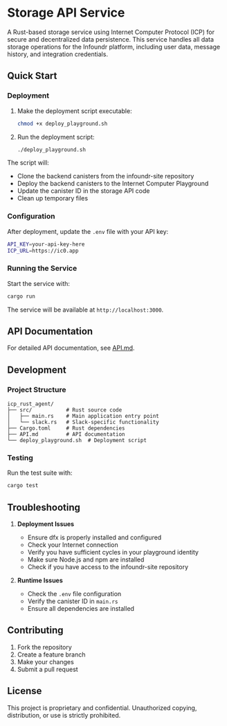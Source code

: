 # Storage API Service

A Rust-based storage service using Internet Computer Protocol (ICP) for secure and decentralized data persistence. This service handles all data storage operations for the Infoundr platform, including user data, message history, and integration credentials.

## Quick Start

### Deployment

1. Make the deployment script executable:
   ```bash
   chmod +x deploy_playground.sh
   ```

2. Run the deployment script:
   ```bash
   ./deploy_playground.sh
   ```

The script will:
- Clone the backend canisters from the infoundr-site repository
- Deploy the backend canisters to the Internet Computer Playground
- Update the canister ID in the storage API code
- Clean up temporary files

### Configuration

After deployment, update the `.env` file with your API key:
```bash
API_KEY=your-api-key-here
ICP_URL=https://ic0.app
```

### Running the Service

Start the service with:
```bash
cargo run
```

The service will be available at `http://localhost:3000`.

## API Documentation

For detailed API documentation, see [API.md](./API.md).

## Development

### Project Structure
```
icp_rust_agent/
├── src/           # Rust source code
│   ├── main.rs    # Main application entry point
│   └── slack.rs   # Slack-specific functionality
├── Cargo.toml     # Rust dependencies
├── API.md         # API documentation
└── deploy_playground.sh  # Deployment script
```

### Testing

Run the test suite with:
```bash
cargo test
```

## Troubleshooting

1. **Deployment Issues**
   - Ensure dfx is properly installed and configured
   - Check your Internet connection
   - Verify you have sufficient cycles in your playground identity
   - Make sure Node.js and npm are installed
   - Check if you have access to the infoundr-site repository

2. **Runtime Issues**
   - Check the `.env` file configuration
   - Verify the canister ID in `main.rs`
   - Ensure all dependencies are installed

## Contributing

1. Fork the repository
2. Create a feature branch
3. Make your changes
4. Submit a pull request

## License

This project is proprietary and confidential. Unauthorized copying, distribution, or use is strictly prohibited. 